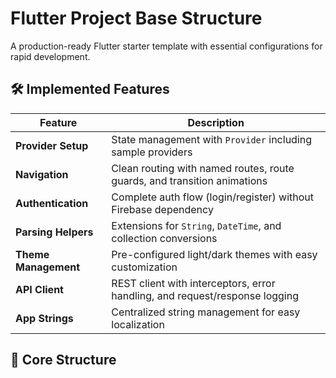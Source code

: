 # Flutter Project Base Structure

A production-ready Flutter starter template with essential configurations for rapid development.

## 🛠️ Implemented Features

| Feature               | Description                                                                 |
|-----------------------|-----------------------------------------------------------------------------|
| **Provider Setup**    | State management with `Provider` including sample providers                 |
| **Navigation**        | Clean routing with named routes, route guards, and transition animations    |
| **Authentication**    | Complete auth flow (login/register) without Firebase dependency             |
| **Parsing Helpers**   | Extensions for `String`, `DateTime`, and collection conversions            |
| **Theme Management**  | Pre-configured light/dark themes with easy customization                   |
| **API Client**        | REST client with interceptors, error handling, and request/response logging |
| **App Strings**       | Centralized string management for easy localization                        |

## 📂 Core Structure
